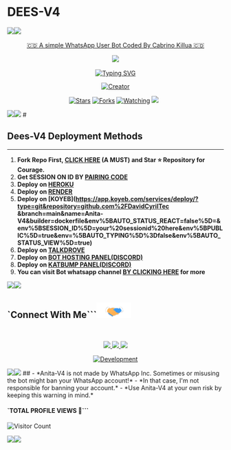 # DEES-V4
   <a><img src='https://i.imgur.com/LyHic3i.gif'/></a><a><img src='https://i.imgur.com/LyHic3i.gif'/></a>
<p align="center"> 
<u>🇨🇩 A simple WhatsApp User Bot Coded By Cabrino Killua 🇨🇩</u>
</p>
<p align="center">
<img src="https://files.catbox.moe/jabd5h.jpg"/>       
<p align="center">
  <a href="https://git.io/typing-svg"><img src="https://readme-typing-svg.demolab.com?font=EB+Garamond&weight=800&size=28&duration=4000&pause=1000&random=false&width=435&lines=+•PRETTY+DEES-+V4•;MULTI-DEVICE+WHATSAPP+BOT;DEVELOPED+BY+CABRINO+KILLUA;RELEASED+DATE+05%2F12%2F2024." alt="Typing SVG" /></a>
</p> 
<p align="center">
<a href="#"><img title="Creator" src="https://img.shields.io/badge/Creator-CABRINO_KILLUA-red.svg?style=for-the-badge&logo=github"></a>
</p>
<p align="center">
<a href="https://github.com/kyara0912/Queen-Wendy-xmd/stargazers/"><img title="Stars" src="https://img.shields.io/github/stars/kyara0912/Queen-Wendy-xmd?color=blue&style=flat-square"></a>
<a href="https://github.com/DavidCyrilTech/Anita-V4/network/members"><img title="Forks" src="https://img.shields.io/github/forks/https://github.com/kyara0912/Queen-Wendy-xmd?color=yellow&style=flat-square"></a>
<a href="https://github.com/DavidCyrilTech/Anita-V4/watchers"><img title="Watching" src="https://img.shields.io/github/watchers/https://github.com/kyara0912/Queen-Wendy-xmd?label=Watchers&color=red&style=flat-square"></a>
<a href="https://github.com/https://github.com/kyara0912/Queen-Wendy-xmd/graphs/commit-activity"><img height="20" src="https://img.shields.io/badge/Maintained-Yes-red.svg"></a>&nbsp;&nbsp;
</p>
<a><img src='https://i.imgur.com/LyHic3i.gif'/></a><a><img src='https://i.imgur.com/LyHic3i.gif'/></a>
#





## Dees-V4 Deployment Methods
---
1.  **Fork Repo First, [CLICK HERE](https://github.com/kyara0912/Queen-Wendy-xmd/fork) (A MUST) and Star ⭐ Repository for Courage.**
2.  **Get SESSION ON ID BY [PAIRING CODE](https://pair.cabrino-killua.net.ng)** 
4. **Deploy on [HEROKU](https://dashboard.heroku.com/new?template=https://github.com/kyara0912/Queen-Wendy-xmd)**
3. **Deploy on [RENDER](https://dashboard.render.com/signup)**
3. **Deploy on [KOYEB](https://app.koyeb.com/services/deploy/?type=git&repository=github.com%2FDavidCyrilTec
   &branch=main&name=Anita-V4&builder=dockerfile&env%5BAUTO_STATUS_REACT=false%5D=&env%5BSESSION_ID%5D=your%20sessionid%20here&env%5BPUBLIC%5D=true&env=%5BAUTO_TYPING%5D%3Dfalse&env%5BAUTO_STATUS_VIEW%5D=true)**
3. **Deploy on [TALKDROVE](https://host.talkdrove.com)**
3. **Deploy on [BOT HOSTING PANEL(DISCORD)](https://bot-hosting.net/?aff=1251693529084723300)**
3. **Deploy on [KATBUMP PANEL(DISCORD)](https://dashboard.katabump.com/auth/login#1ae56c)**
8. **You can visit Bot whatsapp channel [BY CLICKING HERE](https://whatsapp.com/channel/0029VaeRru3ADTOEKPCPom0L) for more**

<a><img src='https://i.imgur.com/LyHic3i.gif'/></a><a><img src='https://i.imgur.com/LyHic3i.gif'/></a>

## `Connect With Me```<img src="https://github.com/0xAbdulKhalid/0xAbdulKhalid/raw/main/assets/mdImages/handshake.gif" width ="80"></h1> 
 <br> 
<p align="center">
<a href="https://wa.me/243975074413"><img src="https://img.shields.io/badge/Contact David-25D366?style=for-the-badge&logo=whatsapp&logoColor=white" />
<a href="https://whatsapp.com/channel/0029VayrkbSAO7RNZKTCHK2U"><img src="https://img.shields.io/badge/Join Official Channel-25D366?style=for-the-badge&logo=whatsapp&logoColor=white" />
<a href="https://www.youtube.com/@CABRINO"><img src="https://img.shields.io/badge/Subscribe-ff0000?style=for-the-badge&logo=youtube&logoColor=ff000000&link=https://www.youtube.com/@Cabrino" /><br>
<p align="center">
<img alt="Development" width="250" src="https://media2.giphy.com/media/W9tBvzTXkQopi/giphy.gif?cid=6c09b952xu6syi1fyqfyc04wcfk0qvqe8fd7sop136zxfjyn&ep=v1_internal_gif_by_id&rid=giphy.gif&ct=g" /> </p>
<a><img src='https://i.imgur.com/LyHic3i.gif'/></a><a><img src='https://i.imgur.com/LyHic3i.gif'/></a>
##
- *Anita-V4 is not made by WhatsApp Inc. Sometimes or misusing the bot might ban your WhatsApp account!*
- *In that case, I'm not responsible for banning your account.*
- *Use Anita-V4 at your own risk by keeping this warning in mind.*
  
  #### `TOTAL PROFILE VIEWS 🧚```
![Visitor Count](https://profile-counter.glitch.me/https://github.com/kyara0912/count.svg)

<a><img src='https://i.imgur.com/LyHic3i.gif'/></a><a><img src='https://i.imgur.com/LyHic3i.gif'/></a>

